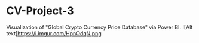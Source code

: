 # CV-Project-3
Visualization of "Global Crypto Currency Price Database" via Power BI.
![Alt text]https://i.imgur.com/HpnOdqN.png
